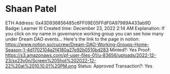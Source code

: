 # Shaan Patel

ETH Address: 0x43D936856485c6FF09E05FFdF0A97989A433ab9D
Badge: Learner III
Created time: December 23, 2022 2:14 AM
Explanation: If you click on my name in governance working group you can see how many under Dream DAO events... Here's the link to the page in notion: https://www.notion.so/cucrew/Dream-DAO-Working-Groups-Home-Season-1-4d1702104a2f4180a27e92b0510bd283
Minted?: Yes
Proof: https://s3.amazonaws.com/pf-user-files-01/u-83656/uploads/2022-12-23/sx23v0n/Screen%20Shot%202022-12-22%20at%2010.10.01%20PM.png
Status: Approved
Transaction?: Yes